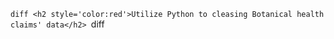 ```diff <h2 style='color:red'>Utilize Python to cleasing Botanical health claims' data</h2> ```diff




